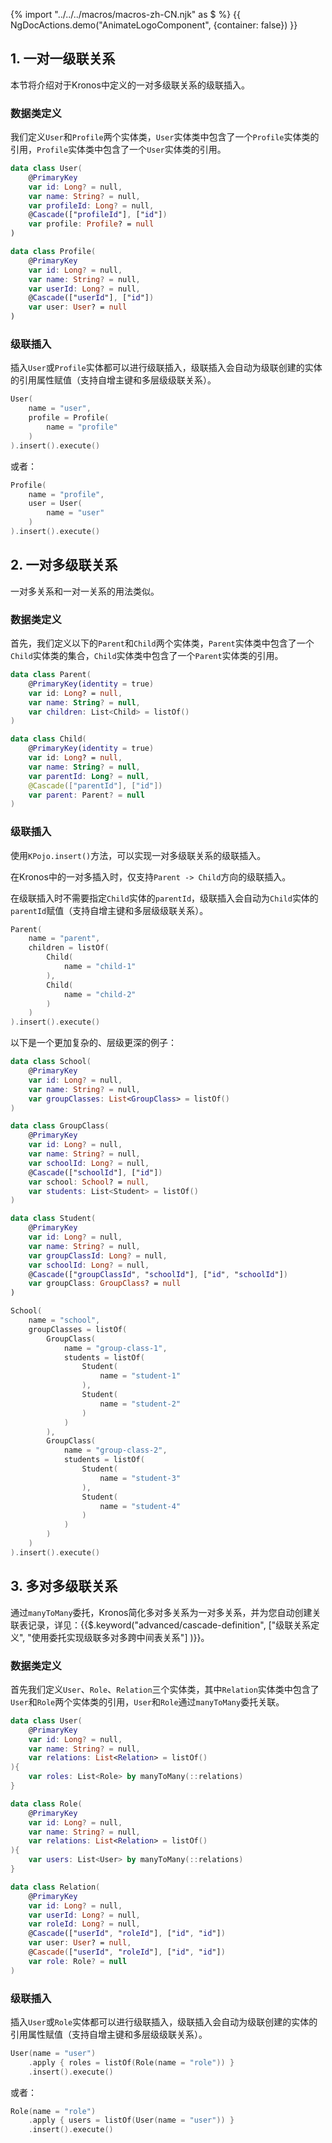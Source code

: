 {% import "../../../macros/macros-zh-CN.njk" as $ %}
{{ NgDocActions.demo("AnimateLogoComponent", {container: false}) }}

## 1. 一对一级联关系

本节将介绍对于Kronos中定义的一对多级联关系的级联插入。

### 数据类定义

我们定义`User`和`Profile`两个实体类，`User`实体类中包含了一个`Profile`实体类的引用，`Profile`实体类中包含了一个`User`实体类的引用。

```kotlin group="case3" name="User.kt" icon="kotlin"
data class User(
    @PrimaryKey
    var id: Long? = null,
    var name: String? = null,
    var profileId: Long? = null,
    @Cascade(["profileId"], ["id"])
    var profile: Profile? = null
)
```

```kotlin group="case3" name="Profile.kt" icon="kotlin"
data class Profile(
    @PrimaryKey
    var id: Long? = null,
    var name: String? = null,
    var userId: Long? = null,
    @Cascade(["userId"], ["id"])
    var user: User? = null
)
```

### 级联插入

插入`User`或`Profile`实体都可以进行级联插入，级联插入会自动为级联创建的实体的引用属性赋值（支持自增主键和多层级级联关系）。

```kotlin
User(
    name = "user",
    profile = Profile(
        name = "profile"
    )
).insert().execute()
```

或者：

```kotlin
Profile(
    name = "profile",
    user = User(
        name = "user"
    )
).insert().execute()
```

## 2. 一对多级联关系

一对多关系和一对一关系的用法类似。

### 数据类定义
首先，我们定义以下的`Parent`和`Child`两个实体类，`Parent`实体类中包含了一个`Child`实体类的集合，`Child`实体类中包含了一个`Parent`实体类的引用。

```kotlin group="case1" name="Parent.kt" icon="kotlin"
data class Parent(
    @PrimaryKey(identity = true)
    var id: Long? = null,
    var name: String? = null,
    var children: List<Child> = listOf()
)
```
```kotlin group="case1" name="Child.kt" icon="kotlin"
data class Child(
    @PrimaryKey(identity = true)
    var id: Long? = null,
    var name: String? = null,
    var parentId: Long? = null,
    @Cascade(["parentId"], ["id"])
    var parent: Parent? = null
)
```

### 级联插入
使用`KPojo.insert()`方法，可以实现一对多级联关系的级联插入。

在Kronos中的一对多插入时，仅支持`Parent -> Child`方向的级联插入。

在级联插入时不需要指定`Child`实体的`parentId`，级联插入会自动为`Child`实体的`parentId`赋值（支持自增主键和多层级级联关系）。

```kotlin
Parent(
    name = "parent",
    children = listOf(
        Child(
            name = "child-1"
        ),
        Child(
            name = "child-2"
        )
    )
).insert().execute()
```

以下是一个更加复杂的、层级更深的例子：

```kotlin group="case2" name="School.kt" icon="kotlin"
data class School(
    @PrimaryKey
    var id: Long? = null,
    var name: String? = null,
    var groupClasses: List<GroupClass> = listOf()
)
```

```kotlin group="case2" name="GroupClass.kt" icon="kotlin"
data class GroupClass(
    @PrimaryKey
    var id: Long? = null,
    var name: String? = null,
    var schoolId: Long? = null,
    @Cascade(["schoolId"], ["id"])
    var school: School? = null,
    var students: List<Student> = listOf()
)
```

```kotlin group="case2" name="Student.kt" icon="kotlin"
data class Student(
    @PrimaryKey
    var id: Long? = null,
    var name: String? = null,
    var groupClassId: Long? = null,
    var schoolId: Long? = null,
    @Cascade(["groupClassId", "schoolId"], ["id", "schoolId"])
    var groupClass: GroupClass? = null
)
```
```kotlin
School(
    name = "school",
    groupClasses = listOf(
        GroupClass(
            name = "group-class-1",
            students = listOf(
                Student(
                    name = "student-1"
                ),
                Student(
                    name = "student-2"
                )
            )
        ),
        GroupClass(
            name = "group-class-2",
            students = listOf(
                Student(
                    name = "student-3"
                ),
                Student(
                    name = "student-4"
                )
            )
        )
    )
).insert().execute()
```

## 3. 多对多级联关系

通过`manyToMany`委托，Kronos简化多对多关系为一对多关系，并为您自动创建关联表记录，详见：{{$.keyword("advanced/cascade-definition", ["级联关系定义", "使用委托实现级联多对多跨中间表关系"] )}}。

### 数据类定义

首先我们定义`User`、`Role`、`Relation`三个实体类，其中`Relation`实体类中包含了`User`和`Role`两个实体类的引用，`User`和`Role`通过`manyToMany`委托关联。

```kotlin group="case4" name="User.kt" icon="kotlin"
data class User(
    @PrimaryKey
    var id: Long? = null,
    var name: String? = null,
    var relations: List<Relation> = listOf()
){
    var roles: List<Role> by manyToMany(::relations)
}
```

```kotlin group="case4" name="Role.kt" icon="kotlin"
data class Role(
    @PrimaryKey
    var id: Long? = null,
    var name: String? = null,
    var relations: List<Relation> = listOf()
){
    var users: List<User> by manyToMany(::relations)
}
```

```kotlin group="case4" name="Relation.kt" icon="kotlin"
data class Relation(
    @PrimaryKey
    var id: Long? = null,
    var userId: Long? = null,
    var roleId: Long? = null,
    @Cascade(["userId", "roleId"], ["id", "id"])
    var user: User? = null,
    @Cascade(["userId", "roleId"], ["id", "id"])
    var role: Role? = null
)
```

### 级联插入

插入`User`或`Role`实体都可以进行级联插入，级联插入会自动为级联创建的实体的引用属性赋值（支持自增主键和多层级级联关系）。

```kotlin
User(name = "user")
    .apply { roles = listOf(Role(name = "role")) }
    .insert().execute()
```

或者：

```kotlin
Role(name = "role")
    .apply { users = listOf(User(name = "user")) }
    .insert().execute()
``` 